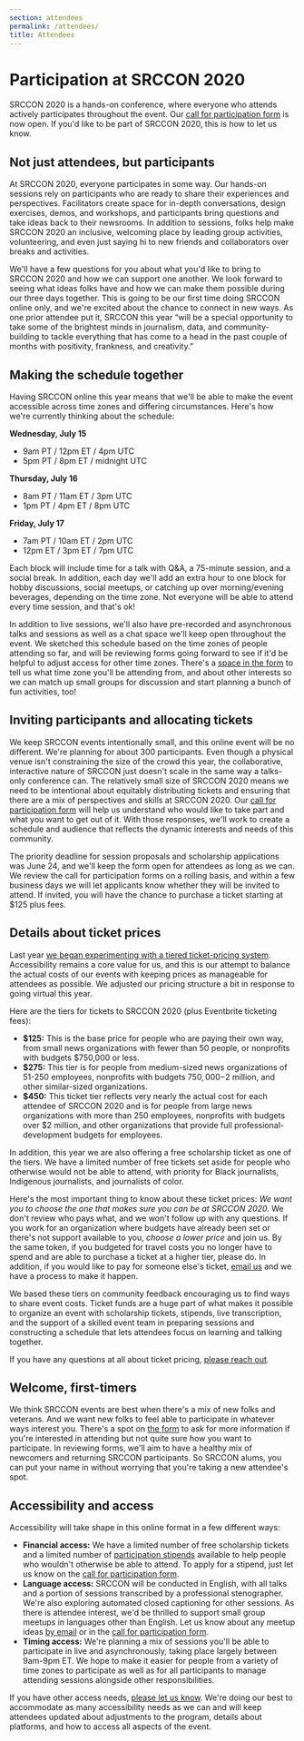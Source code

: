 ```yaml
---
section: attendees
permalink: /attendees/
title: Attendees
---
```


# Participation at SRCCON 2020

SRCCON 2020 is a hands-on conference, where everyone who attends actively participates throughout the event. Our [call for participation form](/participation/form) is now open. If you'd like to be part of SRCCON 2020, this is how to let us know.

## Not just attendees, but participants

At SRCCON 2020, everyone participates in some way. Our hands-on sessions rely on participants who are ready to share their experiences and perspectives. Facilitators create space for in-depth conversations, design exercises, demos, and workshops, and participants bring questions and take ideas back to their newsrooms. In addition to sessions, folks help make SRCCON 2020 an inclusive, welcoming place by leading group activities, volunteering, and even just saying hi to new friends and collaborators over breaks and activities.

We'll have a few questions for you about what you'd like to bring to SRCCON 2020 and how we can support one another. We look forward to seeing what ideas folks have and how we can make them possible during our three days together. This is going to be our first time doing SRCCON online only, and we're excited about the chance to connect in new ways. As one prior attendee put it, SRCCON this year “will be a special opportunity to take some of the brightest minds in journalism, data, and community-building to tackle everything that has come to a head in the past couple of months with positivity, frankness, and creativity.”

<span id="schedule"></span>

## Making the schedule together

Having SRCCON online this year means that we'll be able to make the event accessible across time zones and differing circumstances. Here's how we're currently thinking about the schedule:

**Wednesday, July 15**  
* 9am PT / 12pm ET / 4pm UTC
* 5pm PT / 8pm ET / midnight UTC

**Thursday, July 16**  
* 8am PT / 11am ET / 3pm UTC
* 1pm PT / 4pm ET / 8pm UTC

**Friday, July 17**  
* 7am PT / 10am ET / 2pm UTC
* 12pm ET / 3pm ET / 7pm UTC

Each block will include time for a talk with Q&A, a 75-minute session, and a social break. In addition, each day we'll add an extra hour to one block for hobby discussions, social meetups, or catching up over morning/evening beverages, depending on the time zone. Not everyone will be able to attend every time session, and that's ok! 

In addition to live sessions, we'll also have pre-recorded and asynchronous talks and sessions as well as a chat space we'll keep open throughout the event. We sketched this schedule based on the time zones of people attending so far, and will be reviewing forms going forward to see if it'd be helpful to adjust access for other time zones. There's a [space in the form](/participation/form) to tell us what time zone you'll be attending from, and about other interests so we can match up small groups for discussion and start planning a bunch of fun activities, too!

## Inviting participants and allocating tickets

We keep SRCCON events intentionally small, and this online event will be no different. We're planning for about 300 participants. Even though a physical venue isn't constraining the size of the crowd this year, the collaborative, interactive nature of SRCCON just doesn't scale in the same way a talks-only conference can. The relatively small size of SRCCON 2020 means we need to be intentional about equitably distributing tickets and ensuring that there are a mix of perspectives and skills at SRCCON 2020. Our [call for participation form](/participation/form) will help us understand who would like to take part and what you want to get out of it. With those responses, we'll work to create a schedule and audience that reflects the dynamic interests and needs of this community.

The priority deadline for session proposals and scholarship applications was June 24, and we'll keep the form open for attendees as long as we can. We review the call for participation forms on a rolling basis, and within a few business days we will let applicants know whether they will be invited to attend. If invited, you will have the chance to purchase a ticket starting at $125 plus fees.

<span id="tickets"></span>

## Details about ticket prices

Last year [we began experimenting with a tiered ticket-pricing system](https://opennews.org/blog/srccon-2019-launch). Accessibility remains a core value for us, and this is our attempt to balance the actual costs of our events with keeping prices as manageable for attendees as possible. We adjusted our pricing structure a bit in response to going virtual this year.

Here are the tiers for tickets to SRCCON 2020 (plus Eventbrite ticketing fees):

* **$125:** This is the base price for people who are paying their own way, from small news organizations with fewer than 50 people, or nonprofits with budgets $750,000 or less.
* **$275:** This tier is for people from medium-sized news organizations of 51-250 employees, nonprofits with budgets $750,000-$2 million, and other similar-sized organizations.
* **$450:** This ticket tier reflects very nearly the actual cost for each attendee of SRCCON 2020 and is for people from large news organizations with more than 250 employees, nonprofits with budgets over $2 million, and other organizations that provide full professional-development budgets for employees.

In addition, this year we are also offering a free scholarship ticket as one of the tiers. We have a limited number of free tickets set aside for people who otherwise would not be able to attend, with priority for Black journalists, Indigenous journalists, and journalists of color.

Here's the most important thing to know about these ticket prices: _We want you to choose the one that makes sure you can be at SRCCON 2020._ We don't review who pays what, and we won't follow up with any questions. If you work for an organization where budgets have already been set or there's not support available to you, _choose a lower price_ and join us. By the same token, if you budgeted for travel costs you no longer have to spend and are able to purchase a ticket at a higher tier, please do. In addition, if you would like to pay for someone else's ticket, [email us](mailto:erika@opennews.org) and we have a process to make it happen.

We based these tiers on community feedback encouraging us to find ways to share event costs. Ticket funds are a huge part of what makes it possible to organize an event with scholarship tickets, stipends, live transcription, and the support of a skilled event team in preparing sessions and constructing a schedule that lets attendees focus on learning and talking together.

If you have any questions at all about ticket pricing, [please reach out](mailto:srccon@opennews.org).

## Welcome, first-timers

We think SRCCON events are best when there's a mix of new folks and veterans. And we want new folks to feel able to participate in whatever ways interest you. There's a spot on [the form](/participation/form) to ask for more information if you're interested in attending but not quite sure how you want to participate. In reviewing forms, we'll aim to have a healthy mix of newcomers and returning SRCCON participants. So SRCCON alums, you can put your name in without worrying that you're taking a new attendee's spot.

## Accessibility and access

Accessibility will take shape in this online format in a few different ways:
 
 * **Financial access:** We have a limited number of free scholarship tickets and a limited number of [participation stipends](/scholarships) available to help people who wouldn't otherwise be able to attend. To apply for a stipend, just let us know on the [call for participation form](/participation/form). 
 * **Language access:** SRCCON will be conducted in English, with all talks and a portion of sessions transcribed by a professional stenographer. We're also exploring automated closed captioning for other sessions. As there is attendee interest, we'd be thrilled to support small group meetups in languages other than English. Let us know about any meetup ideas [by email](mailto:srccon@opennews.org) or in the [call for participation form](/participation/form).
 * **Timing access:** We're planning a mix of sessions you'll be able to participate in live and asynchronously, taking place largely between 9am-9pm ET. We hope to make it easier for people from a variety of time zones to participate as well as for all participants to manage attending sessions alongside other responsibilities.
 
If you have other access needs, [please let us know](mailto:srccon@opennews.org). We're doing our best to accommodate as many accessibility needs as we can and will keep attendees updated about adjustments to the program, details about platforms, and how to access all aspects of the event.
